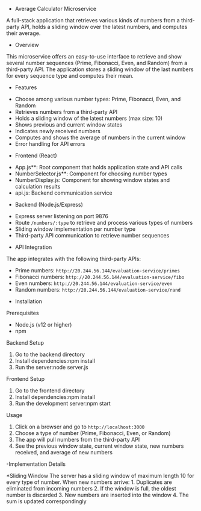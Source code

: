 * Average Calculator Microservice

A full-stack application that retrieves various kinds of numbers from a third-party API, holds a sliding window over the latest numbers, and computes their average.

 * Overview

This microservice offers an easy-to-use interface to retrieve and show several number sequences (Prime, Fibonacci, Even, and Random) from a third-party API. The application stores a sliding window of the last numbers for every sequence type and computes their mean.

 * Features

- Choose among various number types: Prime, Fibonacci, Even, and Random
- Retrieves numbers from a third-party API
- Holds a sliding window of the latest numbers (max size: 10)
- Shows previous and current window states
- Indicates newly received numbers
- Computes and shows the average of numbers in the current window
- Error handling for API errors

 * Frontend (React)

- App.js**: Root component that holds application state and API calls
- NumberSelector.js**: Component for choosing number types
- NumberDisplay.js: Component for showing window states and calculation results
- api.js: Backend communication service

* Backend (Node.js/Express)

- Express server listening on port 9876
- Route `/numbers/:type` to retrieve and process various types of numbers
- Sliding window implementation per number type
- Third-party API communication to retrieve number sequences

 * API Integration

The app integrates with the following third-party APIs:

- Prime numbers: `http://20.244.56.144/evaluation-service/primes`
- Fibonacci numbers: `http://20.244.56.144/evaluation-service/fibo`
- Even numbers: `http://20.244.56.144/evaluation-service/even`
- Random numbers: `http://20.244.56.144/evaluation-service/rand`

* Installation

Prerequisites

- Node.js (v12 or higher)
- npm 

Backend Setup

1. Go to the backend directory
2. Install dependencies:npm install
3. Run the server:node server.js


Frontend Setup

1. Go to the frontend directory
2. Install dependencies:npm install
3. Run the development server:npm start

Usage

1. Click on a browser and go to `http://localhost:3000`
2. Choose a type of number (Prime, Fibonacci, Even, or Random)
3. The app will pull numbers from the third-party API
4. See the previous window state, current window state, new numbers received, and average of new numbers

-Implementation Details

   *Sliding Window
    The server has a sliding window of maximum length 10 for every type of number. When new numbers arrive:
    1. Duplicates are eliminated from incoming numbers
    2. If the window is full, the oldest number is discarded
    3. New numbers are inserted into the window
    4. The sum is updated correspondingly